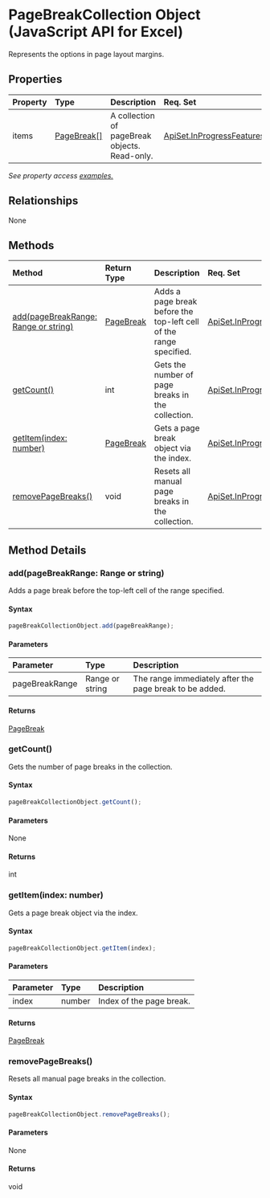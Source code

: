 # PageBreakCollection Object (JavaScript API for Excel)

Represents the options in page layout margins.

## Properties

| Property	   | Type	|Description| Req. Set|
|:---------------|:--------|:----------|:----|
|items|[PageBreak[]](pagebreak.md)|A collection of pageBreak objects. Read-only.|[ApiSet.InProgressFeatures.PageLayout](../requirement-sets/excel-api-requirement-sets.md)|

_See property access [examples.](#property-access-examples)_

## Relationships
None


## Methods

| Method		   | Return Type	|Description| Req. Set|
|:---------------|:--------|:----------|:----|
|[add(pageBreakRange: Range or string)](#addpagebreakrange-range-or-string)|[PageBreak](pagebreak.md)|Adds a page break before the top-left cell of the range specified.|[ApiSet.InProgressFeatures.PageLayout](../requirement-sets/excel-api-requirement-sets.md)|
|[getCount()](#getcount)|int|Gets the number of page breaks in the collection.|[ApiSet.InProgressFeatures.PageLayout](../requirement-sets/excel-api-requirement-sets.md)|
|[getItem(index: number)](#getitemindex-number)|[PageBreak](pagebreak.md)|Gets a page break object via the index.|[ApiSet.InProgressFeatures.PageLayout](../requirement-sets/excel-api-requirement-sets.md)|
|[removePageBreaks()](#removepagebreaks)|void|Resets all manual page breaks in the collection.|[ApiSet.InProgressFeatures.PageLayout](../requirement-sets/excel-api-requirement-sets.md)|

## Method Details


### add(pageBreakRange: Range or string)
Adds a page break before the top-left cell of the range specified.

#### Syntax
```js
pageBreakCollectionObject.add(pageBreakRange);
```

#### Parameters
| Parameter	   | Type	|Description|
|:---------------|:--------|:----------|
|pageBreakRange|Range or string|The range immediately after the page break to be added.|

#### Returns
[PageBreak](pagebreak.md)

### getCount()
Gets the number of page breaks in the collection.

#### Syntax
```js
pageBreakCollectionObject.getCount();
```

#### Parameters
None

#### Returns
int

### getItem(index: number)
Gets a page break object via the index.

#### Syntax
```js
pageBreakCollectionObject.getItem(index);
```

#### Parameters
| Parameter	   | Type	|Description|
|:---------------|:--------|:----------|
|index|number|Index of the page break.|

#### Returns
[PageBreak](pagebreak.md)

### removePageBreaks()
Resets all manual page breaks in the collection.

#### Syntax
```js
pageBreakCollectionObject.removePageBreaks();
```

#### Parameters
None

#### Returns
void
